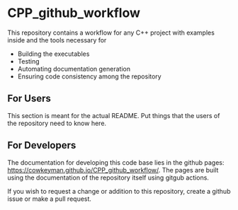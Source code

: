 # CPP_github_workflow

This repository contains a workflow for any C++ project with examples inside and the tools necessary for
* Building the executables
* Testing
* Automating documentation generation
* Ensuring code consistency among the repository

## For Users

This section is meant for the actual README. Put things that the users of the repository need to know here.

## For Developers

The documentation for developing this code base lies in the github pages: <https://cowkeyman.github.io/CPP_github_workflow/>. The pages are built using the documentation of the repository itself using gitgub actions.

If you wish to request a change or addition to this repository, create a github issue or make a pull request.
